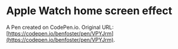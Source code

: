 # Apple Watch home screen effect

A Pen created on CodePen.io. Original URL: [https://codepen.io/benfoster/pen/VPYJrm](https://codepen.io/benfoster/pen/VPYJrm).

